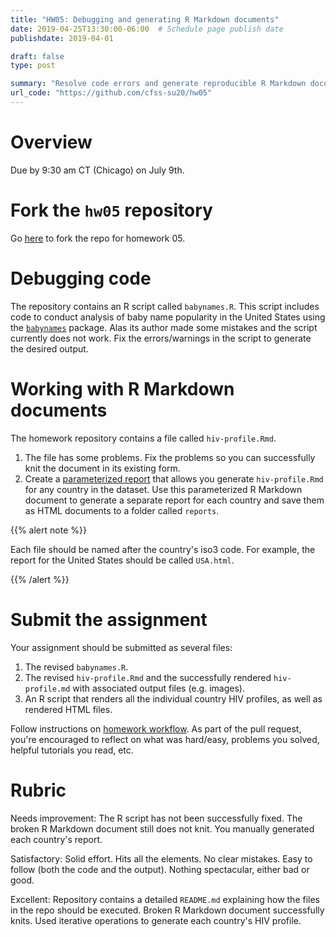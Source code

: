 ```yaml
---
title: "HW05: Debugging and generating R Markdown documents"
date: 2019-04-25T13:30:00-06:00  # Schedule page publish date
publishdate: 2019-04-01

draft: false
type: post

summary: "Resolve code errors and generate reproducible R Markdown documents."
url_code: "https://github.com/cfss-su20/hw05"
---
```




# Overview

Due by 9:30 am CT (Chicago) on July 9th.

# Fork the `hw05` repository

Go [here](https://github.com/cfss-su20/hw05) to fork the repo for homework 05.

# Debugging code

The repository contains an R script called `babynames.R`. This script includes code to conduct analysis of baby name popularity in the United States using the [`babynames`](http://hadley.github.io/babynames/) package. Alas its author made some mistakes and the script currently does not work. Fix the errors/warnings in the script to generate the desired output.

# Working with R Markdown documents

The homework repository contains a file called `hiv-profile.Rmd`.

1. The file has some problems. Fix the problems so you can successfully knit the document in its existing form.
1. Create a [parameterized report](https://r4ds.had.co.nz/r-markdown.html#parameters) that allows you generate `hiv-profile.Rmd` for any country in the dataset. Use this parameterized R Markdown document to generate a separate report for each country and save them as HTML documents to a folder called `reports`.

{{% alert note %}}

Each file should be named after the country's iso3 code. For example, the report for the United States should be called `USA.html`.

{{% /alert %}}

# Submit the assignment

Your assignment should be submitted as several files:

1. The revised `babynames.R`.
1. The revised `hiv-profile.Rmd` and the successfully rendered `hiv-profile.md` with associated output files (e.g. images).
1. An R script that renders all the individual country HIV profiles, as well as rendered HTML files.

Follow instructions on [homework workflow](/faq/homework-guidelines/#homework-workflow). As part of the pull request, you're encouraged to reflect on what was hard/easy, problems you solved, helpful tutorials you read, etc.

# Rubric

Needs improvement: The R script has not been successfully fixed. The broken R Markdown document still does not knit. You manually generated each country's report.

Satisfactory: Solid effort. Hits all the elements. No clear mistakes. Easy to follow (both the code and the output). Nothing spectacular, either bad or good.

Excellent: Repository contains a detailed `README.md` explaining how the files in the repo should be executed. Broken R Markdown document successfully knits. Used iterative operations to generate each country's HIV profile.
